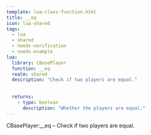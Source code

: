 ```yaml
---
template: lua-class-function.html
title: __eq
icon: lua-shared
tags:
  - lua
  - shared
  - needs-verification
  - needs-example
lua:
  library: CBasePlayer
  function: __eq
  realm: shared
  description: "Check if two players are equal."
  
  
  returns:
    - type: boolean
      description: "Whether the players are equal."
---
```


<div class="lua__search__keywords">
CBasePlayer:__eq &#x2013; Check if two players are equal.
</div>
